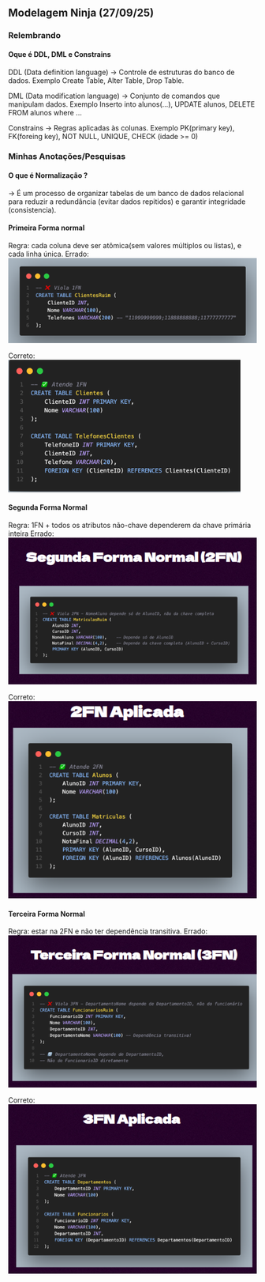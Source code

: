 ## Modelagem Ninja (27/09/25)

### Relembrando

#### Oque é DDL, DML e Constrains

DDL (Data definition language)
-> Controle de estruturas do banco de dados. Exemplo Create Table, Alter Table, Drop Table.

DML (Data modification language)
-> Conjunto de comandos que manipulam dados. Exemplo
Inserto into alunos(...), UPDATE alunos, DELETE FROM alunos where ...

Constrains
-> Regras aplicadas às colunas. Exemplo PK(primary key), FK(foreing key), NOT NULL, UNIQUE, CHECK (idade >= 0)

### Minhas Anotações/Pesquisas

#### O que é Normalização ?
-> É um processo de organizar tabelas de um banco de dados relacional para reduzir a redundância (evitar dados repitidos) e garantir integridade (consistencia).

#### Primeira Forma normal
Regra: cada coluna deve ser atômica(sem valores múltiplos ou listas), e cada linha única.
Errado:
![alt text](1FN_violada.png)

Correto:
![alt text](1FN_aplicada.png)

#### Segunda Forma Normal
Regra: 1FN + todos os atributos não-chave dependerem da chave primária inteira
Errado:
![alt text](2FN_violada.png)

Correto:
![alt text](2FN_aplicada.png)

#### Terceira Forma Normal
Regra: estar na 2FN e não ter dependência transitiva.
Errado:
![alt text](3FN_violada.png)

Correto:
![alt text](3FN_aplicada.png)
